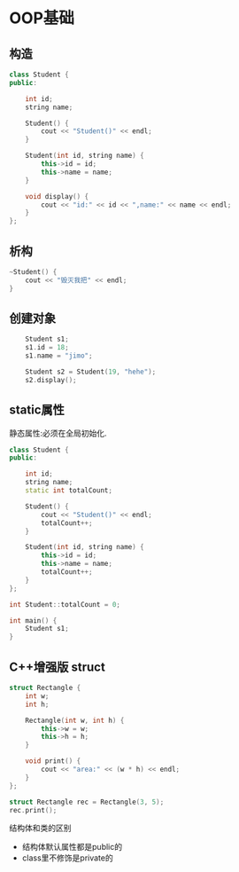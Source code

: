 
# OOP基础

## 构造

```c++
class Student {
public:

    int id;
    string name;

    Student() {
        cout << "Student()" << endl;
    }

    Student(int id, string name) {
        this->id = id;
        this->name = name;
    }

    void display() {
        cout << "id:" << id << ",name:" << name << endl;
    }
};
```

## 析构

```c++
~Student() {
    cout << "毁灭我把" << endl;
}
```

## 创建对象

```c++
    Student s1;
    s1.id = 18;
    s1.name = "jimo";

    Student s2 = Student(19, "hehe");
    s2.display();
```

## static属性

静态属性:必须在全局初始化.

```c++
class Student {
public:

    int id;
    string name;
    static int totalCount;

    Student() {
        cout << "Student()" << endl;
        totalCount++;
    }

    Student(int id, string name) {
        this->id = id;
        this->name = name;
        totalCount++;
    }
};

int Student::totalCount = 0;

int main() {
    Student s1;
}
```

## C++增强版 struct

```c++
struct Rectangle {
    int w;
    int h;

    Rectangle(int w, int h) {
        this->w = w;
        this->h = h;
    }

    void print() {
        cout << "area:" << (w * h) << endl;
    }
};

struct Rectangle rec = Rectangle(3, 5);
rec.print();
```

结构体和类的区别

* 结构体默认属性都是public的
* class里不修饰是private的

